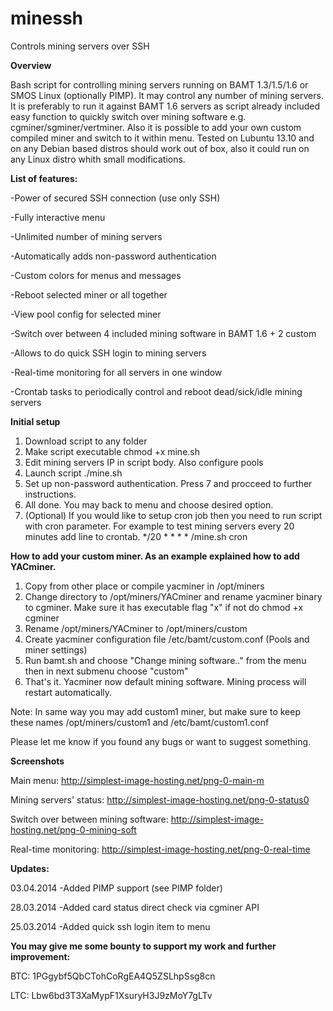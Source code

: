 minessh
=======

Controls mining servers over SSH

**Overview**

Bash script for controlling mining servers running on BAMT 1.3/1.5/1.6 or SMOS Linux (optionally PIMP).
It may control any number of mining servers. It is preferably to run it against BAMT 1.6 servers as script already included easy function to quickly switch over mining software e.g. cgminer/sgminer/vertminer. 
Also it is possible to add your own custom compiled miner and switch to it within menu. 
Tested on Lubuntu 13.10 and on any Debian based distros should work out of box, also it could run on any Linux distro whith small modifications.


**List of features:**

-Power of secured SSH connection (use only SSH)

-Fully interactive menu

-Unlimited number of mining servers

-Automatically adds non-password authentication

-Custom colors for menus and messages

-Reboot selected miner or all together

-View pool config for selected miner

-Switch over between 4 included mining software in BAMT 1.6 + 2 custom

-Allows to do quick SSH login to mining servers

-Real-time monitoring for all servers in one window

-Crontab tasks to periodically control and reboot dead/sick/idle mining servers



**Initial setup**


1. Download script to any folder
2. Make script executable chmod +x mine.sh
3. Edit mining servers IP in script body. Also configure pools
4. Launch script ./mine.sh
5. Set up non-password authentication. Press 7 and procceed to further instructions.
6. All done. You may back to menu and choose desired option.
7. (Optional) If you would like to setup cron job then you need to run script with cron parameter. For example to test mining servers every 20 minutes add line to crontab. */20 * * * * /mine.sh cron


**How to add your custom miner. As an example explained how to add YACminer.**

1. Copy from other place or compile yacminer in /opt/miners
2. Change directory to /opt/miners/YACminer and rename yacminer binary to cgminer. Make sure it has executable flag "x" if not do chmod +x cgminer
3. Rename /opt/miners/YACminer to /opt/miners/custom
4. Create yacminer configuration file /etc/bamt/custom.conf (Pools and miner settings)
5. Run bamt.sh and choose "Change mining software.." from the menu then in next submenu choose "custom"
6. That's it. Yacminer now default mining software. Mining process will restart automatically.

Note: In same way you may add custom1 miner, but make sure to keep these names /opt/miners/custom1 and /etc/bamt/custom1.conf


Please let me know if you found any bugs or want to suggest something.

**Screenshots**

Main menu: http://simplest-image-hosting.net/png-0-main-m

Mining servers' status:  http://simplest-image-hosting.net/png-0-status0

Switch over between mining software:  http://simplest-image-hosting.net/png-0-mining-soft

Real-time monitoring:  http://simplest-image-hosting.net/png-0-real-time

**Updates:**

03.04.2014 -Added PIMP support (see PIMP folder)

28.03.2014 -Added card status direct check via cgminer API

25.03.2014 -Added quick ssh login item to menu



**You may give me some bounty to support my work and further improvement:**

BTC: 1PGgybf5QbCTohCoRgEA4Q5ZSLhpSsg8cn

LTC: Lbw6bd3T3XaMypF1XsuryH3J9zMoY7gLTv

